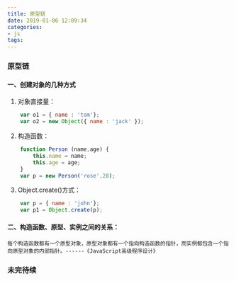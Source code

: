 ```yaml
---
title: 原型链
date: 2019-01-06 12:09:34
categories: 
- js
tags:
---
```


### 原型链


#### 一、创建对象的几种方式

1. 对象直接量：
```js
    var o1 = { name : 'tom'};
    var o2 = new Object({ name : 'jack' });
```
2. 构造函数：
```js
    function Person (name,age) {
        this.name = name;
        this.age = age;
    }
    var p = new Person('rose',28);
```

3. Object.create()方式：
```js
    var p = { name : 'john'};
    var p1 = Object.create(p);
```

#### 二、构造函数、原型、实例之间的关系：
    每个构造函数都有一个原型对象，原型对象都有一个指向构造函数的指针，而实例都包含一个指向原型对象的内部指针。------《JavaScript高级程序设计》

### 未完待续

